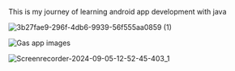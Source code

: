 This is my journey of learning android app development with java

![3b27fae9-296f-4db6-9939-56f555aa0859 (1)](https://github.com/user-attachments/assets/d27979e0-eb38-43f9-b851-dbafd167b202)

![Gas app images](https://github.com/user-attachments/assets/08a7841f-bc88-472c-878e-1afa92028bc8)

![Screenrecorder-2024-09-05-12-52-45-403_1](https://github.com/user-attachments/assets/5e3020e5-c8f6-4f67-aa65-ac20a86d1ee5)


